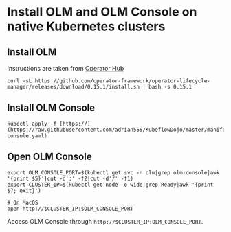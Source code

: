 # Install OLM and OLM Console on native Kubernetes clusters

## Install OLM

Instructions are taken from [Operator Hub](https://operatorhub.io)

```shell
curl -sL https://github.com/operator-framework/operator-lifecycle-manager/releases/download/0.15.1/install.sh | bash -s 0.15.1
```

## Install OLM Console

```shell
kubectl apply -f [https://](https://raw.githubusercontent.com/adrian555/KubeflowDojo/master/manifests/olm-console.yaml)
```

## Open OLM Console

```shell
export OLM_CONSOLE_PORT=$(kubectl get svc -n olm|grep olm-console|awk '{print $5}'|cut -d':' -f2|cut -d'/' -f1)
export CLUSTER_IP=$(kubectl get node -o wide|grep Ready|awk '{print $7; exit}')

# On MacOS
open http://$CLUSTER_IP:$OLM_CONSOLE_PORT
```

Access OLM Console through `http://$CLUSTER_IP:OLM_CONSOLE_PORT`.
